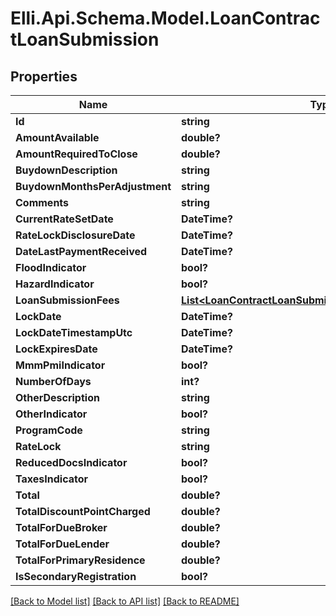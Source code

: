 # Elli.Api.Schema.Model.LoanContractLoanSubmission
## Properties

Name | Type | Description | Notes
------------ | ------------- | ------------- | -------------
**Id** | **string** |  | [optional] 
**AmountAvailable** | **double?** |  | [optional] 
**AmountRequiredToClose** | **double?** |  | [optional] 
**BuydownDescription** | **string** |  | [optional] 
**BuydownMonthsPerAdjustment** | **string** |  | [optional] 
**Comments** | **string** |  | [optional] 
**CurrentRateSetDate** | **DateTime?** |  | [optional] 
**RateLockDisclosureDate** | **DateTime?** |  | [optional] 
**DateLastPaymentReceived** | **DateTime?** |  | [optional] 
**FloodIndicator** | **bool?** |  | [optional] 
**HazardIndicator** | **bool?** |  | [optional] 
**LoanSubmissionFees** | [**List&lt;LoanContractLoanSubmissionLoanSubmissionFees&gt;**](LoanContractLoanSubmissionLoanSubmissionFees.md) |  | [optional] 
**LockDate** | **DateTime?** |  | [optional] 
**LockDateTimestampUtc** | **DateTime?** |  | [optional] 
**LockExpiresDate** | **DateTime?** |  | [optional] 
**MmmPmiIndicator** | **bool?** |  | [optional] 
**NumberOfDays** | **int?** |  | [optional] 
**OtherDescription** | **string** |  | [optional] 
**OtherIndicator** | **bool?** |  | [optional] 
**ProgramCode** | **string** |  | [optional] 
**RateLock** | **string** |  | [optional] 
**ReducedDocsIndicator** | **bool?** |  | [optional] 
**TaxesIndicator** | **bool?** |  | [optional] 
**Total** | **double?** |  | [optional] 
**TotalDiscountPointCharged** | **double?** |  | [optional] 
**TotalForDueBroker** | **double?** |  | [optional] 
**TotalForDueLender** | **double?** |  | [optional] 
**TotalForPrimaryResidence** | **double?** |  | [optional] 
**IsSecondaryRegistration** | **bool?** |  | [optional] 

[[Back to Model list]](../README.md#documentation-for-models) [[Back to API list]](../README.md#documentation-for-api-endpoints) [[Back to README]](../README.md)

